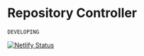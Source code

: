 # Repository Controller
 `DEVELOPING`

[![Netlify Status](https://api.netlify.com/api/v1/badges/6c4e7149-2411-491f-aab4-d5c0b7a7c0a7/deploy-status)](https://app.netlify.com/sites/compassionate-hypatia-f44c59/deploys)
